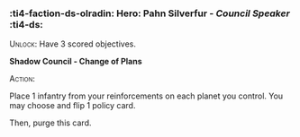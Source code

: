 ### :ti4-faction-ds-olradin: **Hero**: Pahn Silverfur - _Council Speaker_ :ti4-ds:
<span style="font-variant:small-caps;">Unlock</span>: Have 3 scored objectives.

**Shadow Council - Change of Plans**

<span style="font-variant:small-caps;">Action</span>:

Place 1 infantry from your reinforcements on each planet you control. 
You may choose and flip 1 policy card. 

Then, purge this card.
